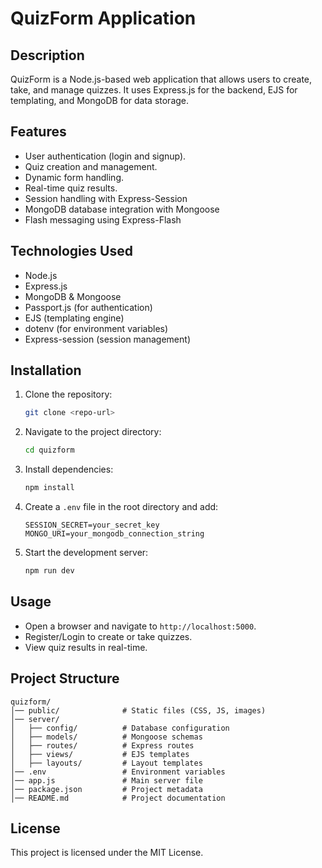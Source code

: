 # QuizForm Application

## Description
QuizForm is a Node.js-based web application that allows users to create, take, and manage quizzes. It uses Express.js for the backend, EJS for templating, and MongoDB for data storage.

## Features
- User authentication (login and signup).
- Quiz creation and management.
- Dynamic form handling.
- Real-time quiz results.
- Session handling with Express-Session
- MongoDB database integration with Mongoose
- Flash messaging using Express-Flash

## Technologies Used
- Node.js
- Express.js
- MongoDB & Mongoose
- Passport.js (for authentication)
- EJS (templating engine)
- dotenv (for environment variables)
- Express-session (session management)

## Installation
1. Clone the repository:
   ```sh
   git clone <repo-url>
   ```
2. Navigate to the project directory:
   ```sh
   cd quizform
   ```
3. Install dependencies:
   ```sh
   npm install
   ```
4. Create a `.env` file in the root directory and add:
   ```env
   SESSION_SECRET=your_secret_key
   MONGO_URI=your_mongodb_connection_string
   ```
5. Start the development server:
   ```sh
   npm run dev
   ```

## Usage
- Open a browser and navigate to `http://localhost:5000`.
- Register/Login to create or take quizzes.
- View quiz results in real-time.

## Project Structure
```
quizform/
│── public/              # Static files (CSS, JS, images)
│── server/
│   ├── config/          # Database configuration
│   ├── models/          # Mongoose schemas
│   ├── routes/          # Express routes
│   ├── views/           # EJS templates
│   ├── layouts/         # Layout templates
│── .env                 # Environment variables
│── app.js               # Main server file
│── package.json         # Project metadata
│── README.md            # Project documentation
```

## License
This project is licensed under the MIT License.
